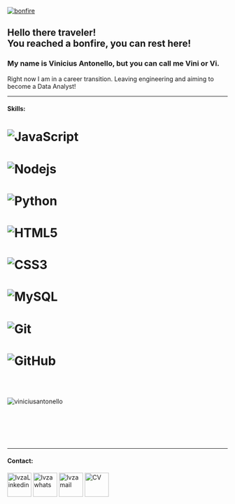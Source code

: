 [![bonfire](https://github.com/RafaelBarbosatec/bonfire/blob/master/media/bonfire.gif)](https://bonfire-engine.github.io/)
<h2>Hello there traveler!
<br>
You reached a bonfire, you can rest here!</h2>

<h3>My name is Vinicius Antonello, but you can call me Vini or Vi.</h3>
<p>Right now I am in a career transition. Leaving engineering and aiming to become a Data Analyst!</p>
<p></p>
<hr>
<h4>Skills:</h4>

# ![JavaScript](https://img.shields.io/badge/-JavaScript-black?style=flat-square&logo=javascript)
# ![Nodejs](https://img.shields.io/badge/-Nodejs-black?style=flat-square&logo=Node.js)
# ![Python](https://img.shields.io/badge/-Python-black?style=flat-square&logo=Python)
# ![HTML5](https://img.shields.io/badge/-HTML5-E34F26?style=flat-square&logo=html5&logoColor=white)
# ![CSS3](https://img.shields.io/badge/-CSS3-1572B6?style=flat-square&logo=css3)
# ![MySQL](https://img.shields.io/badge/-MySQL-black?style=flat-square&logo=mysql)
# ![Git](https://img.shields.io/badge/-Git-black?style=flat-square&logo=git)
# ![GitHub](https://img.shields.io/badge/-GitHub-181717?style=flat-square&logo=github)

<br>
<br>

<p><img align="left" style="display:block;" src="https://github-readme-stats.vercel.app/api/top-langs?username=viniciusantonello&show_icons=true&locale=en&layout=compact&theme=tokyonight" alt="viniciusantonello" /></p> 

<br>
<br>
<br>
<br>
<br>
<br>

<hr>
<h4>Contact:</h4>
<p align="left">
<a href="https://www.linkedin.com/in/viniciusantonello/" target="_blank"><img src="https://edent.github.io/SuperTinyIcons/images/svg/linkedin.svg" width="55" title="LinkedIn" alt="lvzaLinkedin"/></a>
<a href="https://wa.me/5519999196789" target="_blank"><img src="https://edent.github.io/SuperTinyIcons/images/svg/whatsapp.svg" width="55" title="WhatsApp" alt="lvzawhats"/></a>
<a href="mailto: antonello.luis@gmail.com" target="_blank"><img src="https://edent.github.io/SuperTinyIcons/images/svg/gmail.svg" width="55" title="Gmail" alt="lvzamail"/></a>
<a href="\https://drive.google.com/file/d/1tWSfNzSF8RAHwHFkE9dlHnIP5pGndd-0/view?usp=sharing" target'_blank"><img src="https://edent.github.io/SuperTinyIcons/images/svg/pdf.svg" width="55" title="CV - Luis Vinicius Zutin Antonello" alt="CV"/></a>
</p>
